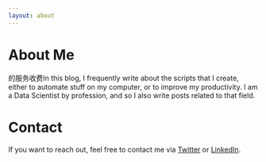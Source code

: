```yaml
---
layout: about
---
```


# About Me

的服务收费In this blog, I frequently write about the scripts that I create, either to automate stuff on my computer, or to improve my productivity. I am a Data Scientist by profession, and so I also write posts related to that field.

# Contact

If you want to reach out, feel free to contact me via [Twitter](https://twitter.com/sainathadapa) or [LinkedIn](https://linkedin.com/in/sainathadapa).

